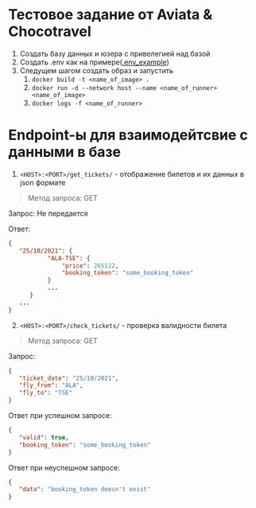 # Тестовое задание от Aviata & Chocotravel

1. Создать базу данных и юзера с привелегией над базой
2. Создать .env как на примере([.env_example](https://github.com/moldabek/SkyPickerWeb/blob/main/.env_example))
3. Следущем шагом создать образ и запустить
   1. `docker build -t <name_of_image> .`
   2. `docker run -d --network host --name <name_of_runner> <name_of_image>`
   3. `docker logs -f <name_of_runner>`
# Endpoint-ы для взаимодейтсвие с данными в базе
1. `<HOST>:<PORT>/get_tickets/` - отображение билетов и их данных в json формате
>Метод запроса: GET

Запрос: Не передается

Ответ:
```json
{
   "25/10/2021": {
           "ALA-TSE": {
               "price": 265122,
               "booking_token": "some_booking_token"
           }
           ...
      }
   ...
}
```

2. `<HOST>:<PORT>/check_tickets/` - проверка валидности билета
>Метод запроса: GET

Запрос:
```json
{
   "ticket_date": "25/10/2021",
   "fly_from": "ALA",
   "fly_to": "TSE"
}
```
Ответ при успешном запросе:
```json
{
   "valid": true,
   "booking_token": "some_booking_token"
}
```
Ответ при неуспешном запросе:
```json
{
   "data": "booking_token doesn't exist"
}
```
